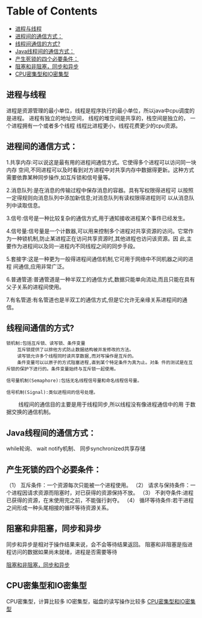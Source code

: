 # Table of Contents

  * [进程与线程](#进程与线程)
  * [进程间的通信方式：](#进程间的通信方式：)
  * [线程间通信的方式?](#线程间通信的方式)
  * [Java线程间的通信方式：](#java线程间的通信方式：)
  * [产生死锁的四个必要条件：](#产生死锁的四个必要条件：)
  * [阻塞和非阻塞，同步和异步](#阻塞和非阻塞，同步和异步)
  * [CPU密集型和IO密集型](#cpu密集型和io密集型)


## 进程与线程
进程是资源管理的最小单位，线程是程序执行的最小单位，所以java中cpu调度的是进程。
进程有独立的地址空间，   线程的堆空间是共享的，栈空间是独立的，
一个进程拥有一个或者多个线程
线程比进程更小，线程花费更少的cpu资源。

## 进程间的通信方式：

1.共享内存:可以说这是最有用的进程间通信方式。它使得多个进程可以访问同一块内存 空间,不同进程可以及时看到对方进程中对共享内存中数据得更新。这种方式 需要依靠某种同步操作,如互斥锁和信号量等。

2.消息队列:是在消息的传输过程中保存消息的容器。具有写权限得进程可 以按照一定得规则向消息队列中添加新信息;对消息队列有读权限得进程则可 以从消息队列中读取信息。

3.信号:信号是一种比较复杂的通信方式,用于通知接收进程某个事件已经发生。

4.信号量:信号量是一个计数器,可以用来控制多个进程对共享资源的访问。它常作 为一种锁机制,防止某进程正在访问共享资源时,其他进程也访问该资源。因 此,主要作为进程间以及同一进程内不同线程之间的同步手段。

5.套接字:这是一种更为一般得进程间通信机制,它可用于网络中不同机器之间的进程 间通信,应用非常广泛。

6.普通管道:普通管道是一种半双工的通信方式,数据只能单向流动,而且只能在具有 父子关系的进程间使用。

7.有名管道:有名管道也是半双工的通信方式,但是它允许无亲缘关系进程间的通信。


## 线程间通信的方式?

    锁机制:包括互斥锁、读写锁、条件变量
        互斥锁提供了以排他方式防止数据结构被并发修改的方法。
        读写锁允许多个线程同时读共享数据,而对写操作是互斥的。
        条件变量可以以原子的方式阻塞进程,直到某个特定条件为真为止。对条 件的测试是在互斥锁的保护下进行的。条件变量始终与互斥锁一起使用。

    信号量机制(Semaphore):包括无名线程信号量和命名线程信号量。

    信号机制(Signal):类似进程间的信号处理。

     线程间的通信目的主要是用于线程同步,所以线程没有像进程通信中的用 于数据交换的通信机制。


## Java线程间的通信方式：
while轮询、 wait notify机制、 同步synchronized共享存储

## 产生死锁的四个必要条件：
（1） 互斥条件：一个资源每次只能被一个进程使用。
（2） 请求与保持条件：一个进程因请求资源而阻塞时，对已获得的资源保持不放。
（3） 不剥夺条件:进程已获得的资源，在末使用完之前，不能强行剥夺。
（4） 循环等待条件:若干进程之间形成一种头尾相接的循环等待资源关系。

## 阻塞和非阻塞，同步和异步
同步和异步是相对于操作结果来说，会不会等待结果返回。
阻塞和非阻塞是指进程访问的数据如果尚未就绪，进程是否需要等待

[阻塞和非阻塞，同步和异步](https://blog.csdn.net/reed1991/article/details/53165005)


## CPU密集型和IO密集型
CPU密集型，计算比较多
IO密集型，磁盘的读写操作比较多
[CPU密集型和IO密集型](https://blog.csdn.net/reed1991/article/details/53900628)


